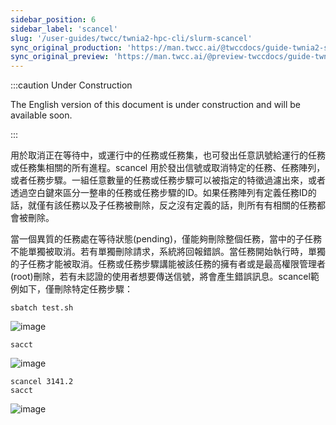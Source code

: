 ```yaml
---
sidebar_position: 6
sidebar_label: 'scancel'
slug: '/user-guides/twcc/twnia2-hpc-cli/slurm-scancel'
sync_original_production: 'https://man.twcc.ai/@twccdocs/guide-twnia2-scancel-zh' 
sync_original_preview: 'https://man.twcc.ai/@preview-twccdocs/guide-twnia2-scancel-zh'
---
```


:::caution Under Construction

The English version of this document is under construction and will be available soon.

:::

用於取消正在等待中，或運行中的任務或任務集，也可發出任意訊號給運行的任務或任務集相關的所有進程。scancel 用於發出信號或取消特定的任務、任務陣列，或者任務步驟。一組任意數量的任務或任務步驟可以被指定的特徵過濾出來，或者透過空白鍵來區分一整串的任務或任務步驟的ID。如果任務陣列有定義任務ID的話，就僅有該任務以及子任務被刪除，反之沒有定義的話，則所有有相關的任務都會被刪除。

當一個異質的任務處在等待狀態(pending)，僅能夠刪除整個任務，當中的子任務不能單獨被取消。若有單獨刪除請求，系統將回報錯誤。當任務開始執行時，單獨的子任務才能被取消。任務或任務步驟講能被該任務的擁有者或是最高權限管理者(root)刪除，若有未認證的使用者想要傳送信號，將會產生錯誤訊息。scancel範例如下，僅刪除特定任務步驟：


```
sbatch test.sh 
```
![image](https://user-images.githubusercontent.com/109254397/184574850-4a9d99f4-356e-4e2a-af18-cc30ae7485dc.png)
```
sacct
```
![image](https://user-images.githubusercontent.com/109254397/184574868-bbd14510-f46a-45dc-b60b-4db7633c7e4b.png)
```
scancel 3141.2
sacct
```
![image](https://user-images.githubusercontent.com/109254397/184574922-197444a8-f091-4a18-94d2-6f0cc3e7f0e3.png)

